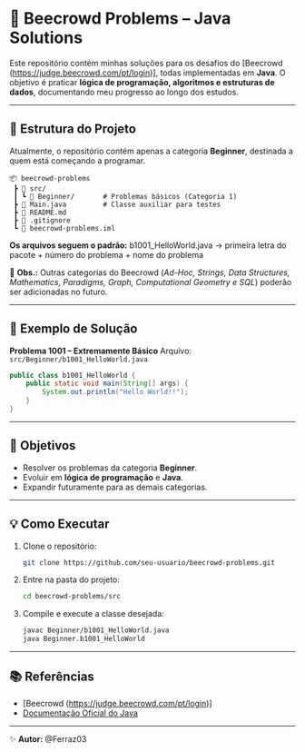 # 🚀 Beecrowd Problems – Java Solutions

Este repositório contém minhas soluções para os desafios do [Beecrowd (https://judge.beecrowd.com/pt/login)], todas implementadas em **Java**.
O objetivo é praticar **lógica de programação, algoritmos e estruturas de dados**, documentando meu progresso ao longo dos estudos.

---

## 📂 Estrutura do Projeto

Atualmente, o repositório contém apenas a categoria **Beginner**, destinada a quem está começando a programar.

```
📦 beecrowd-problems
 ┣ 📂 src/
 ┃ ┗ 📂 Beginner/       # Problemas básicos (Categoria 1)
 ┣ 📄 Main.java         # Classe auxiliar para testes
 ┣ 📄 README.md
 ┣ 📄 .gitignore
 ┗ 📄 beecrowd-problems.iml
```

**Os arquivos seguem o padrão:**
  b1001_HelloWorld.java → primeira letra do pacote + número do problema + nome do problema

📌 **Obs.:** Outras categorias do Beecrowd (*Ad-Hoc, Strings, Data Structures, Mathematics, Paradigms, Graph, Computational Geometry e SQL*) poderão ser adicionadas no futuro.

---

## 📝 Exemplo de Solução

**Problema 1001 – Extremamente Básico**
Arquivo: `src/Beginner/b1001_HelloWorld.java`

```java
public class b1001_HelloWorld {
    public static void main(String[] args) {
        System.out.println("Hello World!!");
    }
}
```

---

## 🎯 Objetivos

* Resolver os problemas da categoria **Beginner**.
* Evoluir em **lógica de programação** e **Java**.
* Expandir futuramente para as demais categorias.

---

## 💡 Como Executar

1. Clone o repositório:

   ```bash
   git clone https://github.com/seu-usuario/beecrowd-problems.git
   ```
2. Entre na pasta do projeto:

   ```bash
   cd beecrowd-problems/src
   ```
3. Compile e execute a classe desejada:

   ```bash
   javac Beginner/b1001_HelloWorld.java
   java Beginner.b1001_HelloWorld
   ```

---

## 📚 Referências

* [Beecrowd (https://judge.beecrowd.com/pt/login)]
* [Documentação Oficial do Java](https://docs.oracle.com/javase/8/docs/)

---

✨ **Autor:** @Ferraz03


